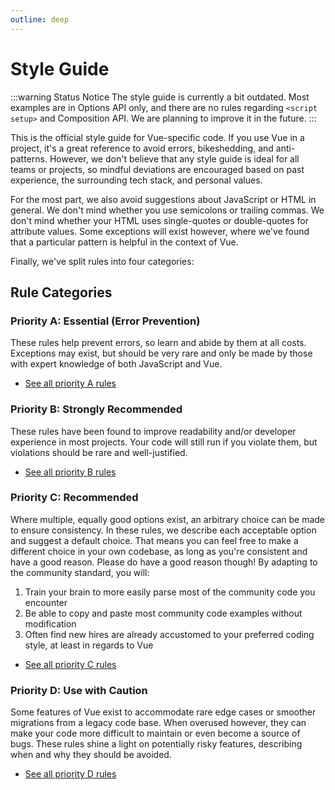 ```yaml
---
outline: deep
---
```


# Style Guide

:::warning Status Notice
The style guide is currently a bit outdated. Most examples are in Options API only, and there are no rules regarding `<script setup>` and Composition API. We are planning to improve it in the future.
:::

This is the official style guide for Vue-specific code. If you use Vue in a project, it's a great reference to avoid errors, bikeshedding, and anti-patterns. However, we don't believe that any style guide is ideal for all teams or projects, so mindful deviations are encouraged based on past experience, the surrounding tech stack, and personal values.

For the most part, we also avoid suggestions about JavaScript or HTML in general. We don't mind whether you use semicolons or trailing commas. We don't mind whether your HTML uses single-quotes or double-quotes for attribute values. Some exceptions will exist however, where we've found that a particular pattern is helpful in the context of Vue.

Finally, we've split rules into four categories:

## Rule Categories

### Priority A: Essential (Error Prevention)

These rules help prevent errors, so learn and abide by them at all costs. Exceptions may exist, but should be very rare and only be made by those with expert knowledge of both JavaScript and Vue.

- [See all priority A rules](./rules-essential)

### Priority B: Strongly Recommended

These rules have been found to improve readability and/or developer experience in most projects. Your code will still run if you violate them, but violations should be rare and well-justified.

- [See all priority B rules](./rules-strongly-recommended)

### Priority C: Recommended

Where multiple, equally good options exist, an arbitrary choice can be made to ensure consistency. In these rules, we describe each acceptable option and suggest a default choice. That means you can feel free to make a different choice in your own codebase, as long as you're consistent and have a good reason. Please do have a good reason though! By adapting to the community standard, you will:

1. Train your brain to more easily parse most of the community code you encounter
2. Be able to copy and paste most community code examples without modification
3. Often find new hires are already accustomed to your preferred coding style, at least in regards to Vue

- [See all priority C rules](./rules-recommended)

### Priority D: Use with Caution

Some features of Vue exist to accommodate rare edge cases or smoother migrations from a legacy code base. When overused however, they can make your code more difficult to maintain or even become a source of bugs. These rules shine a light on potentially risky features, describing when and why they should be avoided.

- [See all priority D rules](./rules-use-with-caution)
